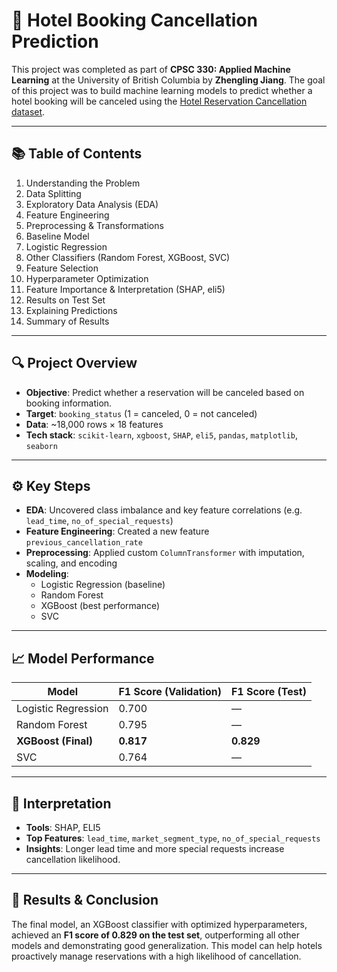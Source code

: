 # 🏨 Hotel Booking Cancellation Prediction

This project was completed as part of **CPSC 330: Applied Machine Learning** at the University of British Columbia by **Zhengling Jiang**. The goal of this project was to build machine learning models to predict whether a hotel booking will be canceled using the [Hotel Reservation Cancellation dataset](https://www.kaggle.com/datasets/joniarroba/noshowappointments).

---

## 📚 Table of Contents

1. Understanding the Problem  
2. Data Splitting  
3. Exploratory Data Analysis (EDA)  
4. Feature Engineering  
5. Preprocessing & Transformations  
6. Baseline Model  
7. Logistic Regression  
8. Other Classifiers (Random Forest, XGBoost, SVC)  
9. Feature Selection  
10. Hyperparameter Optimization  
11. Feature Importance & Interpretation (SHAP, eli5)  
12. Results on Test Set  
13. Explaining Predictions  
14. Summary of Results

---

## 🔍 Project Overview

- **Objective**: Predict whether a reservation will be canceled based on booking information.
- **Target**: `booking_status` (1 = canceled, 0 = not canceled)
- **Data**: ~18,000 rows × 18 features
- **Tech stack**: `scikit-learn`, `xgboost`, `SHAP`, `eli5`, `pandas`, `matplotlib`, `seaborn`

---

## ⚙️ Key Steps

- **EDA**: Uncovered class imbalance and key feature correlations (e.g. `lead_time`, `no_of_special_requests`)
- **Feature Engineering**: Created a new feature `previous_cancellation_rate`
- **Preprocessing**: Applied custom `ColumnTransformer` with imputation, scaling, and encoding
- **Modeling**:
  - Logistic Regression (baseline)
  - Random Forest
  - XGBoost (best performance)
  - SVC

---

## 📈 Model Performance

| Model             | F1 Score (Validation) | F1 Score (Test) |
|------------------|------------------------|-----------------|
| Logistic Regression | 0.700                  | —               |
| Random Forest       | 0.795                  | —               |
| **XGBoost (Final)** | **0.817**              | **0.829**       |
| SVC                 | 0.764                  | —               |

---

## 🧠 Interpretation

- **Tools**: SHAP, ELI5
- **Top Features**: `lead_time`, `market_segment_type`, `no_of_special_requests`
- **Insights**: Longer lead time and more special requests increase cancellation likelihood.

---

## 🧪 Results & Conclusion

The final model, an XGBoost classifier with optimized hyperparameters, achieved an **F1 score of 0.829 on the test set**, outperforming all other models and demonstrating good generalization. This model can help hotels proactively manage reservations with a high likelihood of cancellation.
